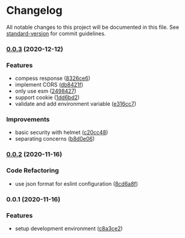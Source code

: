 # Changelog

All notable changes to this project will be documented in this file. See [standard-version](https://github.com/conventional-changelog/standard-version) for commit guidelines.

### [0.0.3](https://github.com/shrujalshah28/node-typescript-fastify/compare/v0.0.2...v0.0.3) (2020-12-12)


### Features

* compess response ([8326ce6](https://github.com/shrujalshah28/node-typescript-fastify/commit/8326ce65ad371730818870bbdd2e206eef6789b2))
* implement CORS ([db8421f](https://github.com/shrujalshah28/node-typescript-fastify/commit/db8421f8a24d538bdedb0fb4f9b82212017b1781))
* only use esm ([2498427](https://github.com/shrujalshah28/node-typescript-fastify/commit/24984275acc0029df2df92024e575314255a434e))
* support cookie ([1dd6bd2](https://github.com/shrujalshah28/node-typescript-fastify/commit/1dd6bd222bd4298ed995777d2e5a8f07455ab9c4))
* validate and add environment variable ([e316cc7](https://github.com/shrujalshah28/node-typescript-fastify/commit/e316cc71c59d58aa68519e7859858965e6703cc5))


### Improvements

* basic security with helmet ([c20cc48](https://github.com/shrujalshah28/node-typescript-fastify/commit/c20cc48fe4b2f1d05ab6b4315182a30a6b3b824e))
* separating concerns ([b8d0e06](https://github.com/shrujalshah28/node-typescript-fastify/commit/b8d0e062b633e2a31923818028581d22aa6d5de0))

### [0.0.2](https://github.com/shrujalshah28/node-typescript-fastify/compare/v0.0.1...v0.0.2) (2020-11-16)


### Code Refactoring

* use json format for eslint configuration ([8cd6a8f](https://github.com/shrujalshah28/node-typescript-fastify/commit/8cd6a8f6cef00a7eecb5f67a53b3fca755c2e72b))

### 0.0.1 (2020-11-16)


### Features

* setup development environment ([c8a3ce2](https://github.com/shrujalshah28/node-typescript-fastify/commit/c8a3ce22864612c5cd49c21741c2df2d3df1bf31))
